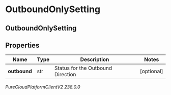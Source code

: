 # OutboundOnlySetting

## OutboundOnlySetting

## Properties

|Name | Type | Description | Notes|
|------------ | ------------- | ------------- | -------------|
| **outbound** | str | Status for the Outbound Direction | [optional] |



_PureCloudPlatformClientV2 238.0.0_
